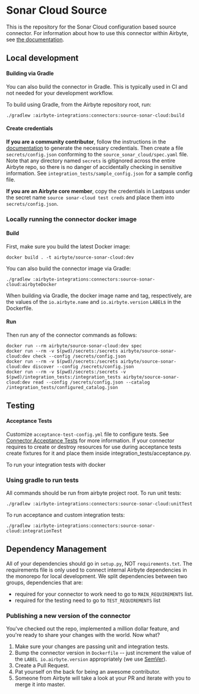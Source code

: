 # Sonar Cloud Source

This is the repository for the Sonar Cloud configuration based source connector.
For information about how to use this connector within Airbyte, see [the documentation](https://docs.airbyte.com/integrations/sources/sonar-cloud).

## Local development

#### Building via Gradle
You can also build the connector in Gradle. This is typically used in CI and not needed for your development workflow.

To build using Gradle, from the Airbyte repository root, run:
```
./gradlew :airbyte-integrations:connectors:source-sonar-cloud:build
```

#### Create credentials
**If you are a community contributor**, follow the instructions in the [documentation](https://docs.airbyte.com/integrations/sources/sonar-cloud)
to generate the necessary credentials. Then create a file `secrets/config.json` conforming to the `source_sonar_cloud/spec.yaml` file.
Note that any directory named `secrets` is gitignored across the entire Airbyte repo, so there is no danger of accidentally checking in sensitive information.
See `integration_tests/sample_config.json` for a sample config file.

**If you are an Airbyte core member**, copy the credentials in Lastpass under the secret name `source sonar-cloud test creds`
and place them into `secrets/config.json`.

### Locally running the connector docker image

#### Build
First, make sure you build the latest Docker image:
```
docker build . -t airbyte/source-sonar-cloud:dev
```

You can also build the connector image via Gradle:
```
./gradlew :airbyte-integrations:connectors:source-sonar-cloud:airbyteDocker
```
When building via Gradle, the docker image name and tag, respectively, are the values of the `io.airbyte.name` and `io.airbyte.version` `LABEL`s in
the Dockerfile.

#### Run
Then run any of the connector commands as follows:
```
docker run --rm airbyte/source-sonar-cloud:dev spec
docker run --rm -v $(pwd)/secrets:/secrets airbyte/source-sonar-cloud:dev check --config /secrets/config.json
docker run --rm -v $(pwd)/secrets:/secrets airbyte/source-sonar-cloud:dev discover --config /secrets/config.json
docker run --rm -v $(pwd)/secrets:/secrets -v $(pwd)/integration_tests:/integration_tests airbyte/source-sonar-cloud:dev read --config /secrets/config.json --catalog /integration_tests/configured_catalog.json
```
## Testing

#### Acceptance Tests
Customize `acceptance-test-config.yml` file to configure tests. See [Connector Acceptance Tests](https://docs.airbyte.com/connector-development/testing-connectors/connector-acceptance-tests-reference) for more information.
If your connector requires to create or destroy resources for use during acceptance tests create fixtures for it and place them inside integration_tests/acceptance.py.

To run your integration tests with docker

### Using gradle to run tests
All commands should be run from airbyte project root.
To run unit tests:
```
./gradlew :airbyte-integrations:connectors:source-sonar-cloud:unitTest
```
To run acceptance and custom integration tests:
```
./gradlew :airbyte-integrations:connectors:source-sonar-cloud:integrationTest
```

## Dependency Management
All of your dependencies should go in `setup.py`, NOT `requirements.txt`. The requirements file is only used to connect internal Airbyte dependencies in the monorepo for local development.
We split dependencies between two groups, dependencies that are:
* required for your connector to work need to go to `MAIN_REQUIREMENTS` list.
* required for the testing need to go to `TEST_REQUIREMENTS` list

### Publishing a new version of the connector
You've checked out the repo, implemented a million dollar feature, and you're ready to share your changes with the world. Now what?
1. Make sure your changes are passing unit and integration tests.
1. Bump the connector version in `Dockerfile` -- just increment the value of the `LABEL io.airbyte.version` appropriately (we use [SemVer](https://semver.org/)).
1. Create a Pull Request.
1. Pat yourself on the back for being an awesome contributor.
1. Someone from Airbyte will take a look at your PR and iterate with you to merge it into master.
